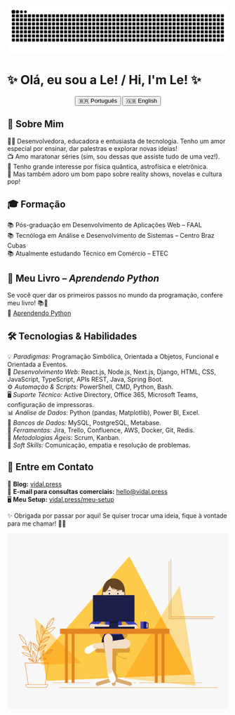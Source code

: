 <picture>
  <source media="(prefers-color-scheme: dark)" srcset="https://raw.githubusercontent.com/davinyleticia/davinyleticia/output/github-contribution-grid-snake-dark.svg">
  <source media="(prefers-color-scheme: light)" srcset="https://raw.githubusercontent.com/davinyleticia/davinyleticia/output/github-contribution-grid-snake.svg">
  <img alt="github contribution grid snake animation" src="https://raw.githubusercontent.com/davinyleticia/davinyleticia/output/github-contribution-grid-snake.svg">
</picture>

# ✨ Olá, eu sou a Le! / Hi, I'm Le! ✨

<div align="center">
  <button onclick="showSection('pt')">🇧🇷 Português</button>
  <button onclick="showSection('en')">🇬🇧 English</button>
</div>

<div id="pt">

## 🌟 Sobre Mim

👩‍💻 Desenvolvedora, educadora e entusiasta de tecnologia. Tenho um amor especial por ensinar, dar palestras e explorar novas ideias!  
📺 Amo maratonar séries (sim, sou dessas que assiste tudo de uma vez!).  
🔭 Tenho grande interesse por física quântica, astrofísica e eletrônica.  
💬 Mas também adoro um bom papo sobre reality shows, novelas e cultura pop!

## 🎓 Formação

📚 Pós-graduação em Desenvolvimento de Aplicações Web – FAAL  
📚 Tecnóloga em Análise e Desenvolvimento de Sistemas – Centro Braz Cubas  
📚 Atualmente estudando Técnico em Comércio – ETEC  

## 📖 Meu Livro – *Aprendendo Python*

Se você quer dar os primeiros passos no mundo da programação, confere meu livro! 📚🐍  
📌 [Aprendendo Python](https://aprendendo-python.vidal.press)

## 🛠️ Tecnologias & Habilidades

💡 *Paradigmas:* Programação Simbólica, Orientada a Objetos, Funcional e Orientada a Eventos.  
🎨 *Desenvolvimento Web:* React.js, Node.js, Next.js, Django, HTML, CSS, JavaScript, TypeScript, APIs REST, Java, Spring Boot.  
⚙️ *Automação & Scripts:* PowerShell, CMD, Python, Bash.  
🖥️ *Suporte Técnico:* Active Directory, Office 365, Microsoft Teams, configuração de impressoras.  
📊 *Análise de Dados:* Python (pandas, Matplotlib), Power BI, Excel.  
💾 *Bancos de Dados:* MySQL, PostgreSQL, Metabase.  
🚀 *Ferramentas:* Jira, Trello, Confluence, AWS, Docker, Git, Redis.  
📌 *Metodologias Ágeis:* Scrum, Kanban.  
💖 *Soft Skills:* Comunicação, empatia e resolução de problemas.

## 💌 Entre em Contato
 
📝 **Blog:** [vidal.press](https://vidal.press)  
📧 **E-mail para consultas comerciais:** [hello@vidal.press](mailto:hello@vidal.press)  
🖥️ **Meu Setup:** [vidal.press/meu-setup](https://vidal.press/meu-setup)  

✨ Obrigada por passar por aqui! Se quiser trocar uma ideia, fique à vontade para me chamar! 🚀💜
</div>

<div id="en" style="display:none;">

## 🌟 About Me

👩‍💻 Developer, educator, and tech enthusiast. I have a special love for teaching, speaking, and exploring new ideas!  
📺 I love binge-watching series (yes, I'm the kind of person who watches everything at once!).  
🔭 I have a great interest in quantum physics, astrophysics, and electronics.  
💬 But I also love chatting about reality shows, soap operas, and pop culture!

## 🎓 Education

📚 Postgraduate in Web Application Development – FAAL  
📚 Technologist in Systems Analysis and Development – Centro Braz Cubas  
📚 Currently studying Technical Commerce – ETEC  

## 📖 My Book – *Learning Python*

If you want to take your first steps into programming, check out my book! 📚🐍  
📌 [Learning Python](https://aprendendo-python.vidal.press)

## 🛠️ Technologies & Skills

💡 *Programming Paradigms:* Symbolic, Object-Oriented, Functional, and Event-Driven Programming.  
🎨 *Web Development:* React.js, Node.js, Next.js, Django, HTML, CSS, JavaScript, TypeScript, REST APIs, Java, Spring Boot.  
⚙️ *Automation & Scripting:* PowerShell, CMD, Python, Bash.  
🖥️ *Technical Support:* Active Directory, Office 365, Microsoft Teams, printer configuration.  
📊 *Data Analysis:* Python (pandas, Matplotlib), Power BI, Excel.  
💾 *Databases:* MySQL, PostgreSQL, Metabase.  
🚀 *Tools:* Jira, Trello, Confluence, AWS, Docker, Git, Redis.  
📌 *Agile Methodologies:* Scrum, Kanban.  
💖 *Soft Skills:* Communication, empathy, and problem-solving.

## 💌 Contact Me
 
📝 **Blog:** [vidal.press](https://vidal.press)  
📧 **Email for business inquiries:** [hello@vidal.press](mailto:hello@vidal.press)  
🖥️ **My Setup:** [vidal.press/meu-setup](https://vidal.press/meu-setup)  

✨ Thanks for stopping by! If you want to chat, feel free to reach out! 🚀💜
</div>

<div align="center">
  <img src="code.gif" width="100%" height="400px">
</div>
